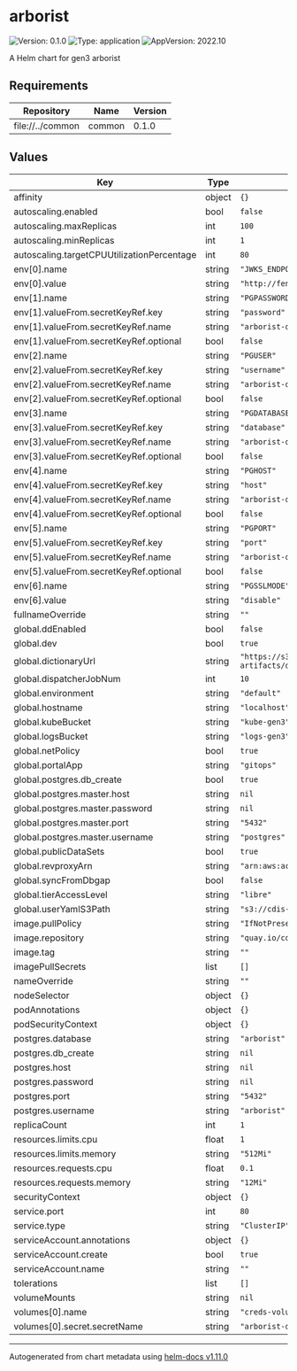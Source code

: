 # arborist

![Version: 0.1.0](https://img.shields.io/badge/Version-0.1.0-informational?style=flat-square) ![Type: application](https://img.shields.io/badge/Type-application-informational?style=flat-square) ![AppVersion: 2022.10](https://img.shields.io/badge/AppVersion-2022.10-informational?style=flat-square)

A Helm chart for gen3 arborist

## Requirements

| Repository | Name | Version |
|------------|------|---------|
| file://../common | common | 0.1.0 |

## Values

| Key | Type | Default | Description |
|-----|------|---------|-------------|
| affinity | object | `{}` |  |
| autoscaling.enabled | bool | `false` |  |
| autoscaling.maxReplicas | int | `100` |  |
| autoscaling.minReplicas | int | `1` |  |
| autoscaling.targetCPUUtilizationPercentage | int | `80` |  |
| env[0].name | string | `"JWKS_ENDPOINT"` |  |
| env[0].value | string | `"http://fence-service/.well-known/jwks"` |  |
| env[1].name | string | `"PGPASSWORD"` |  |
| env[1].valueFrom.secretKeyRef.key | string | `"password"` |  |
| env[1].valueFrom.secretKeyRef.name | string | `"arborist-dbcreds"` |  |
| env[1].valueFrom.secretKeyRef.optional | bool | `false` |  |
| env[2].name | string | `"PGUSER"` |  |
| env[2].valueFrom.secretKeyRef.key | string | `"username"` |  |
| env[2].valueFrom.secretKeyRef.name | string | `"arborist-dbcreds"` |  |
| env[2].valueFrom.secretKeyRef.optional | bool | `false` |  |
| env[3].name | string | `"PGDATABASE"` |  |
| env[3].valueFrom.secretKeyRef.key | string | `"database"` |  |
| env[3].valueFrom.secretKeyRef.name | string | `"arborist-dbcreds"` |  |
| env[3].valueFrom.secretKeyRef.optional | bool | `false` |  |
| env[4].name | string | `"PGHOST"` |  |
| env[4].valueFrom.secretKeyRef.key | string | `"host"` |  |
| env[4].valueFrom.secretKeyRef.name | string | `"arborist-dbcreds"` |  |
| env[4].valueFrom.secretKeyRef.optional | bool | `false` |  |
| env[5].name | string | `"PGPORT"` |  |
| env[5].valueFrom.secretKeyRef.key | string | `"port"` |  |
| env[5].valueFrom.secretKeyRef.name | string | `"arborist-dbcreds"` |  |
| env[5].valueFrom.secretKeyRef.optional | bool | `false` |  |
| env[6].name | string | `"PGSSLMODE"` |  |
| env[6].value | string | `"disable"` |  |
| fullnameOverride | string | `""` |  |
| global.ddEnabled | bool | `false` |  |
| global.dev | bool | `true` |  |
| global.dictionaryUrl | string | `"https://s3.amazonaws.com/dictionary-artifacts/datadictionary/develop/schema.json"` |  |
| global.dispatcherJobNum | int | `10` |  |
| global.environment | string | `"default"` |  |
| global.hostname | string | `"localhost"` |  |
| global.kubeBucket | string | `"kube-gen3"` |  |
| global.logsBucket | string | `"logs-gen3"` |  |
| global.netPolicy | bool | `true` |  |
| global.portalApp | string | `"gitops"` |  |
| global.postgres.db_create | bool | `true` |  |
| global.postgres.master.host | string | `nil` |  |
| global.postgres.master.password | string | `nil` |  |
| global.postgres.master.port | string | `"5432"` |  |
| global.postgres.master.username | string | `"postgres"` |  |
| global.publicDataSets | bool | `true` |  |
| global.revproxyArn | string | `"arn:aws:acm:us-east-1:123456:certificate"` |  |
| global.syncFromDbgap | bool | `false` |  |
| global.tierAccessLevel | string | `"libre"` |  |
| global.userYamlS3Path | string | `"s3://cdis-gen3-users/test/user.yaml"` |  |
| image.pullPolicy | string | `"IfNotPresent"` |  |
| image.repository | string | `"quay.io/cdis/arborist"` |  |
| image.tag | string | `""` |  |
| imagePullSecrets | list | `[]` |  |
| nameOverride | string | `""` |  |
| nodeSelector | object | `{}` |  |
| podAnnotations | object | `{}` |  |
| podSecurityContext | object | `{}` |  |
| postgres.database | string | `"arborist"` |  |
| postgres.db_create | string | `nil` |  |
| postgres.host | string | `nil` |  |
| postgres.password | string | `nil` |  |
| postgres.port | string | `"5432"` |  |
| postgres.username | string | `"arborist"` |  |
| replicaCount | int | `1` |  |
| resources.limits.cpu | float | `1` |  |
| resources.limits.memory | string | `"512Mi"` |  |
| resources.requests.cpu | float | `0.1` |  |
| resources.requests.memory | string | `"12Mi"` |  |
| securityContext | object | `{}` |  |
| service.port | int | `80` |  |
| service.type | string | `"ClusterIP"` |  |
| serviceAccount.annotations | object | `{}` |  |
| serviceAccount.create | bool | `true` |  |
| serviceAccount.name | string | `""` |  |
| tolerations | list | `[]` |  |
| volumeMounts | string | `nil` |  |
| volumes[0].name | string | `"creds-volume"` |  |
| volumes[0].secret.secretName | string | `"arborist-dbcreds"` |  |

----------------------------------------------
Autogenerated from chart metadata using [helm-docs v1.11.0](https://github.com/norwoodj/helm-docs/releases/v1.11.0)
